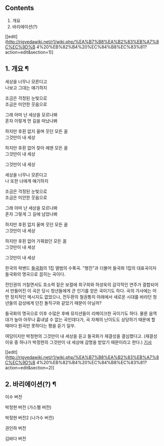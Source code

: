 ## Contents

    

1. 개요 
2. 바리에이션(?) 

[[edit](http://rigvedawiki.net/r1/wiki.php/%EA%B7%B8%EA%B2%83%EB%A7%8C%EC%9D%B
4%20%EB%82%B4%20%EC%84%B8%EC%83%81?action=edit&section=1)]

## 1. 개요 ¶

  

  

세상을 너무나 모른다고  
나보고 그대는 얘기하지  

조금은 걱정된 눈빛으로  
조금은 미안한 웃음으로  

그래 아마 난 세상을 모르나봐  
혼자 이렇게 먼 길을 떠났나봐  

하지만 후횐 없지 울며 웃던 모든 꿈  
그것만이 내 세상  

하지만 후횐 없어 찾아 헤맨 모든 꿈  
그것만이 내 세상  

그것만이 내 세상  
  
  

세상을 너무나 모른다고  
나 또한 너에게 얘기하지  

조금은 걱정된 눈빛으로  
조금은 미안한 웃음으로  

그래 아마 난 세상을 모르나봐  
혼자 그렇게 그 길에 남았나봐  

하지만 후횐 없지 울며 웃던 모든 꿈  
그것만이 내 세상  

하지만 후횐 없어 가꿔왔던 모든 꿈  
그것만이 내 세상  

그것만이 내 세상

  
한국의 락밴드 [들국화](%EB%93%A4%EA%B5%AD%ED%99%94.md)의 1집 앨범의 수록곡. "행진"과 더불어 들국화
1집의 대표곡이자 들국화의 명곡으로 꼽히는 곡이다.

  

전인권의 거칠면서도 호소력 짙은 보컬에 최구희와 허성욱의 감각적인 연주가 결합되어서 만들어진 이 곡은 당시 청년들에게 큰 인기를 얻은
곡이기도 하다. 곡의 가사에는 어떤 정치적인 메시지도 없었으나, 전두환의 철권통치 아래에서 새로운 시대를 바라던 청년들의 감성에게 던진
돌직구와 같았기 때문이 아닐까?

  

들국화의 명곡으로 이후 수많은 후배 뮤지션들이 리메이크한 곡이기도 하다. 물론 음역대가 높아 아무나 흉내낼 수 없는 곡인데다가, 곡 자체의
난이도도 상당하기 때문에 할 때마다 원곡만 못하다는 평을 듣기 일쑤.

  

여담이지만 박정현의 그것만이 내 세상을 듣고 들국화가 재결성을 결심했다고. (재결성 이유 중 하나가 박정현의 그것만이 내 세상에 감명을
받았기 때문이라고 한다.)
[기사](http://www.newsen.com/news_view.php?uid=201209250054061410/)

  

[[edit](http://rigvedawiki.net/r1/wiki.php/%EA%B7%B8%EA%B2%83%EB%A7%8C%EC%9D%B
4%20%EB%82%B4%20%EC%84%B8%EC%83%81?action=edit&section=2)]

## 2. 바리에이션(?) ¶

  

이수 버전

  

박정현 버전 (가스펠 버전)

  

박정현 버전2 (나가수 버전)

  
  

권인하 버전

  

김바다 버전

  

